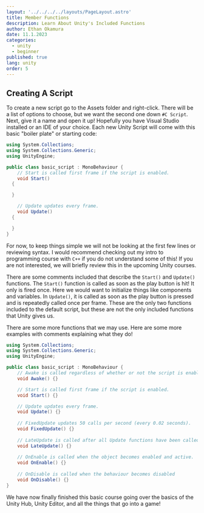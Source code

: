 ```yaml
---
layout: '../../../../layouts/PageLayout.astro'
title: Member Functions
description: Learn About Unity's Included Functions
author: Ethan Okamura
date: 11.1.2023
categories:
  - unity
  - beginner
published: true
lang: unity
order: 5
---
```


## Creating A Script
To create a new script go to the Assets folder and right-click. There will be a list of options to choose, but we want the second one down `#C Script`. Next, give it a name and open it up! Hopefully you have Visual Studio installed or an IDE of your choice. Each new Unity Script will come with this basic "boiler plate" or starting code:

```cs
using System.Collections;
using System.Collections.Generic;
using UnityEngine;

public class basic_script : MonoBehaviour {
	// Start is called first frame if the script is enabled.
	void Start()
  {

  }

	// Update updates every frame.
	void Update()
  {

  }
}
```

For now, to keep things simple we will not be looking at the first few lines or reviewing syntax. I would recommend checking out my intro to programming course with `C++` if you do not understand some of this! If you are not interested, we will briefly review this in the upcoming Unity courses.

There are some comments included that describe the `Start()` and `Update()` functions. The `Start()` function is called as soon as the play button is hit! It only is fired once. Here we would want to initialize things like components and variables. In `Update()`, it is called as soon as the play button is pressed and is repeatedly called once per frame. These are the only two functions included to the default script, but these are not the only included functions that Unity gives us.

There are some more functions that we may use. Here are some more examples with comments explaining what they do!

```cs
using System.Collections;
using System.Collections.Generic;
using UnityEngine;

public class basic_script : MonoBehaviour {
	// Awake is called regardless of whether or not the script is enabled.
	void Awake() {}

	// Start is called first frame if the script is enabled.
	void Start() {}

	// Update updates every frame.
	void Update() {}
	
	// FixedUpdate updates 50 calls per second (every 0.02 seconds).
	void FixedUpdate() {}
	
	// LateUpdate is called after all Update functions have been called.
	void LateUpdate() {}
	
	// OnEnable is called when the object becomes enabled and active.
	void OnEnable() {}
	
	// OnDisable is called when the behaviour becomes disabled
	void OnDisable() {}
}
```

We have now finally finished this basic course going over the basics of the Unity Hub, Unity Editor, and all the things that go into a game!